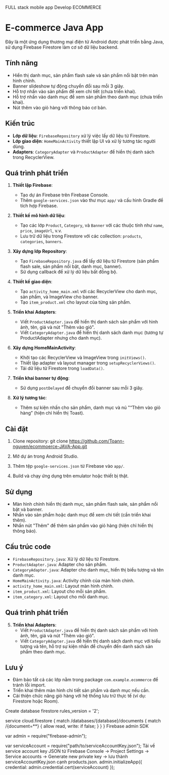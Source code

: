 FULL stack mobile app Develop ECOMMERCE 

# E-commerce Java App

Đây là một ứng dụng thương mại điện tử Android được phát triển bằng Java, sử dụng Firebase Firestore làm cơ sở dữ liệu backend.

## Tính năng

- Hiển thị danh mục, sản phẩm flash sale và sản phẩm nổi bật trên màn hình chính.
- Banner slideshow tự động chuyển đổi sau mỗi 3 giây.
- Hỗ trợ nhấn vào sản phẩm để xem chi tiết (chưa triển khai).
- Hỗ trợ nhấn vào danh mục để xem sản phẩm theo danh mục (chưa triển khai).
- Nút thêm vào giỏ hàng với thông báo cơ bản.

## Kiến trúc

- **Lớp dữ liệu**: `FirebaseRepository` xử lý việc lấy dữ liệu từ Firestore.
- **Lớp giao diện**: `HomeMainActivity` thiết lập UI và xử lý tương tác người dùng.
- **Adapters**: `CategoryAdapter` và `ProductAdapter` để hiển thị danh sách trong RecyclerView.

## Quá trình phát triển

1. **Thiết lập Firebase**:
    - Tạo dự án Firebase trên Firebase Console.
    - Thêm `google-services.json` vào thư mục `app/` và cấu hình Gradle để tích hợp Firebase.

2. **Thiết kế mô hình dữ liệu**:
    - Tạo các lớp `Product`, `Category`, và `Banner` với các thuộc tính như `name`, `price`, `imageUrl`, v.v.
    - Lưu trữ dữ liệu trong Firestore với các collection: `products`, `categories`, `banners`.

3. **Xây dựng lớp Repository**:
    - Tạo `FirebaseRepository.java` để lấy dữ liệu từ Firestore (sản phẩm flash sale, sản phẩm nổi bật, danh mục, banner).
    - Sử dụng callback để xử lý dữ liệu bất đồng bộ.

4. **Thiết kế giao diện**:
    - Tạo `activity_home_main.xml` với các RecyclerView cho danh mục, sản phẩm, và ImageView cho banner.
    - Tạo `item_product.xml` cho layout của từng sản phẩm.

5. **Triển khai Adapters**:
    - Viết `ProductAdapter.java` để hiển thị danh sách sản phẩm với hình ảnh, tên, giá và nút "Thêm vào giỏ".
    - Viết `CategoryAdapter.java` để hiển thị danh sách danh mục (tương tự ProductAdapter nhưng cho danh mục).

6. **Xây dựng HomeMainActivity**:
    - Khởi tạo các RecyclerView và ImageView trong `initViews()`.
    - Thiết lập adapter và layout manager trong `setupRecyclerViews()`.
    - Tải dữ liệu từ Firestore trong `loadData()`.

7. **Triển khai banner tự động**:
    - Sử dụng `postDelayed` để chuyển đổi banner sau mỗi 3 giây.

8. **Xử lý tương tác**:
    - Thêm sự kiện nhấn cho sản phẩm, danh mục và nú "“Thêm vào giỏ hàng” (hiện chỉ hiển thị Toast).

## Cài đặt

1. Clone repository:   git clone https://github.com/Toann-nguyen/ecommoerce-JAVA-App.git

2. Mở dự án trong Android Studio.
3. Thêm tệp `google-services.json` từ Firebase vào `app/`.
4. Build và chạy ứng dụng trên emulator hoặc thiết bị thật.

## Sử dụng

- Màn hình chính hiển thị danh mục, sản phẩm flash sale, sản phẩm nổi bật và banner.
- Nhấn vào sản phẩm hoặc danh mục để xem chi tiết (cần triển khai thêm).
- Nhấn nút "Thêm" để thêm sản phẩm vào giỏ hàng (hiện chỉ hiển thị thông báo).

## Cấu trúc code

- `FirebaseRepository.java`: Xử lý dữ liệu từ Firestore.
- `ProductAdapter.java`: Adapter cho sản phẩm.
- `CategoryAdapter.java`: Adapter cho danh mục, hiển thị biểu tượng và tên danh mục.
- `HomeMainActivity.java`: Activity chính của màn hình chính.
- `activity_home_main.xml`: Layout màn hình chính.
- `item_product.xml`: Layout cho mỗi sản phẩm.
- `item_category.xml`: Layout cho mỗi danh mục.

## Quá trình phát triển

5. **Triển khai Adapters**:
    - Viết `ProductAdapter.java` để hiển thị danh sách sản phẩm với hình ảnh, tên, giá và nút "Thêm vào giỏ".
    - Viết `CategoryAdapter.java` để hiển thị danh sách danh mục với biểu tượng và tên, hỗ trợ sự kiện nhấn để chuyển đến danh sách sản phẩm theo danh mục.

## Lưu ý

- Đảm bảo tất cả các lớp nằm trong package `com.example.ecommerce` để tránh lỗi import.
- Triển khai thêm màn hình chi tiết sản phẩm và danh mục nếu cần.
- Cải thiện chức năng giỏ hàng với hệ thống lưu trữ thực tế (ví dụ: Firestore hoặc Room).

Create database firestore
rules_version = '2';

service cloud.firestore {
match /databases/{database}/documents {
match /{document=**} {
allow read, write: if false;
}
}
}
Firebase admin SDK 

var admin = require("firebase-admin");

var serviceAccount = require("path/to/serviceAccountKey.json");
Tải về service account key JSON từ Firebase Console → Project Settings → Service accounts → Generate new private key → lưu thành serviceAccountKey.json cạnh products.json.
admin.initializeApp({
credential: admin.credential.cert(serviceAccount)
});